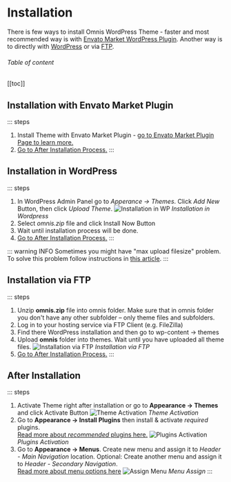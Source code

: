 # Installation
There is few ways to install Omnis WordPress Theme - faster and most recommended way is with [Envato Market WordPress Plugin](#installation-with-envato-market-plugin). Another way is to directly with [WordPress](#installation-in-wordpress) or via [FTP](#installation-via-ftp).

###### Table of content
[[toc]]

## Installation with Envato Market Plugin
::: steps
1. Install Theme with Envato Market Plugin - [go to Envato Market Plugin Page to learn more.](https://envato.com/market-plugin/)
2. [Go to After Installation Process.](#after-installation)
:::

## Installation in WordPress
::: steps
1. In WordPress Admin Panel go to *Apperance -> Themes*. Click *Add New* Button, then click *Upload Theme*.
![Installation in WP](/omnis-docs/images/install-add_new.jpg)
*Installation in Wordpress*
2. Select *omnis.zip* file and click Install Now Button
3. Wait until installation process will be done.
4. [Go to After Installation Process.](#after-installation)
:::

::: warning INFO
Sometimes you might have "max upload filesize" problem. To solve this problem follow instructions in [this article](http://www.wpbeginner.com/wp-tutorials/how-to-increase-the-maximum-file-upload-size-in-wordpress/).
:::

## Installation via FTP
::: steps
1. Unzip **omnis.zip** file into omnis folder. Make sure that in omnis folder you don't have any other subfolder – only theme files and subfolders.
2. Log in to your hosting service via FTP Client (e.g. FileZilla)
3. Find there WordPress installation and then go to wp-content -> themes
4. Upload **omnis** folder into themes. Wait until you have uploaded all theme files.
![Installation via FTP](/omnis-docs/images/install-upload.jpg)
*Installation via FTP*
5. [Go to After Installation Process.](#after-installation)
:::

## After Installation
::: steps
1. Activate Theme right after installation or go to **Appearance -> Themes** and click Activate Button 
![Theme Activation](/omnis-docs/images/theme_activation.jpg)
*Theme Activation*
2. Go to **Appearance → Install Plugins** then install & activate *required* plugins.  
[Read more about *recommended* plugins here.](/docs/plugins.html#recommended)
![Plugins Activation](/omnis-docs/images/plugins_activation.jpg)
*Plugins Activation*
3. Go to **Appearance → Menus**. Create new menu and assign it to *Header - Main Navigation* location. Optional: Create another menu and assign it to *Header - Secondary Navigation*.  
[Read more about menu options here](/docs/menus/)
![Assign Menu](/omnis-docs/images/assign_menu.jpg)
*Menu Assign*
:::